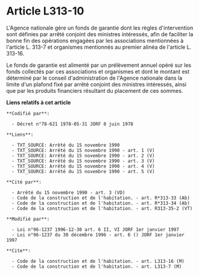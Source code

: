 # Article L313-10

L'Agence nationale gère un fonds de garantie dont les règles d'intervention sont définies par arrêté conjoint des ministres
intéressés, afin de faciliter la bonne fin des opérations engagées par les associations mentionnées à l'article L. 313-7 et
organismes mentionnés au premier alinéa de l'article L. 313-16.

Le fonds de garantie est alimenté par un prélèvement annuel opéré sur les fonds collectés par ces associations et organismes
et dont le montant est déterminé par le conseil d'administration de l'Agence nationale dans la limite d'un plafond fixé par
arrêté conjoint des ministres intéressés, ainsi que par les produits financiers résultant du placement de ces sommes.

**Liens relatifs à cet article**

	**Codifié par**:

	  - Décret n°78-621 1978-05-31 JORF 8 juin 1978

	**Liens**:

	  - TXT_SOURCE: Arrêté du 15 novembre 1990
	  - TXT_SOURCE: Arrêté du 15 novembre 1990 - art. 1 (V)
	  - TXT_SOURCE: Arrêté du 15 novembre 1990 - art. 2 (V)
	  - TXT_SOURCE: Arrêté du 15 novembre 1990 - art. 3 (V)
	  - TXT_SOURCE: Arrêté du 15 novembre 1990 - art. 4 (V)
	  - TXT_SOURCE: Arrêté du 15 novembre 1990 - art. 5 (V)

	**Cité par**:

	  - Arrêté du 15 novembre 1990 - art. 3 (VD)
	  - Code de la construction et de l'habitation. - art. R*313-33 (Ab)
	  - Code de la construction et de l'habitation. - art. R*313-34 (Ab)
	  - Code de la construction et de l'habitation. - art. R313-35-2 (VT)

	**Modifié par**:

	  - Loi n°96-1237 1996-12-30 art. 6 II, VI JORF 1er janvier 1997
	  - Loi n°96-1237 du 30 décembre 1996 - art. 6 () JORF 1er janvier 1997

	**Cite**:

	  - Code de la construction et de l'habitation. - art. L313-16 (M)
	  - Code de la construction et de l'habitation. - art. L313-7 (M)
